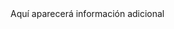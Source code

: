 <div id="info">Aquí aparecerá información adicional</div>

<script>
fetch('blank.xml')
  .then(response => {
    if (!response.ok) throw new Error("No se pudo cargar el XML");
    return response.text();
  })
  .then(str => {
    const parser = new DOMParser();
    const xml = parser.parseFromString(str, "application/xml");
    const title = xml.querySelector("title");
    document.getElementById("info").textContent = title ? title.textContent : ".";
  })
  .catch(error => {
    // Si ocurre un error (como CORS), al menos se muestra un punto
    document.getElementById("info").textContent = ".";
    console.error("Error al cargar el XML:", error);
  });
</script>
